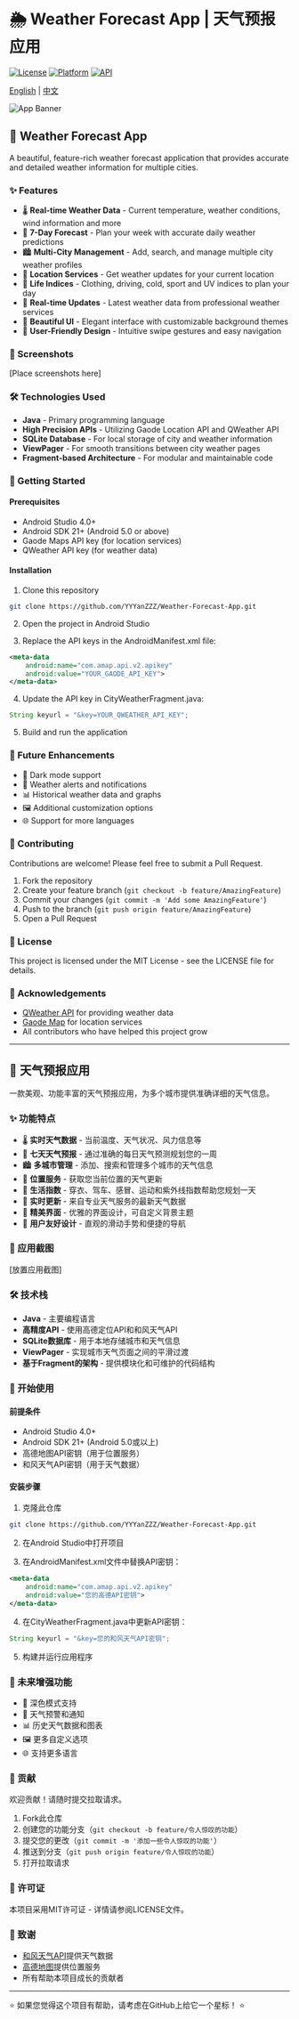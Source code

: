 # 🌦️ Weather Forecast App | 天气预报应用

[![License](https://img.shields.io/badge/License-MIT-blue.svg)](LICENSE)
[![Platform](https://img.shields.io/badge/Platform-Android-green.svg)](https://www.android.com/)
[![API](https://img.shields.io/badge/API-21%2B-brightgreen.svg)](https://android-arsenal.com/api?level=21)

[English](#english) | [中文](#chinese)

![App Banner](app/src/main/res/mipmap-xxhdpi/sunny.png)

<a id="english"></a>
## 📱 Weather Forecast App

A beautiful, feature-rich weather forecast application that provides accurate and detailed weather information for multiple cities.

### ✨ Features

- 🌡️ **Real-time Weather Data** - Current temperature, weather conditions, wind information and more
- 📅 **7-Day Forecast** - Plan your week with accurate daily weather predictions
- 🏙️ **Multi-City Management** - Add, search, and manage multiple city weather profiles
- 📍 **Location Services** - Get weather updates for your current location
- 🧥 **Life Indices** - Clothing, driving, cold, sport and UV indices to plan your day
- 🔄 **Real-time Updates** - Latest weather data from professional weather services
- 🎨 **Beautiful UI** - Elegant interface with customizable background themes
- 📱 **User-Friendly Design** - Intuitive swipe gestures and easy navigation

### 📱 Screenshots

[Place screenshots here]

### 🛠️ Technologies Used

- **Java** - Primary programming language
- **High Precision APIs** - Utilizing Gaode Location API and QWeather API
- **SQLite Database** - For local storage of city and weather information
- **ViewPager** - For smooth transitions between city weather pages
- **Fragment-based Architecture** - For modular and maintainable code

### 🚀 Getting Started

#### Prerequisites

- Android Studio 4.0+
- Android SDK 21+ (Android 5.0 or above)
- Gaode Maps API key (for location services)
- QWeather API key (for weather data)

#### Installation

1. Clone this repository
```bash
git clone https://github.com/YYYanZZZ/Weather-Forecast-App.git
```

2. Open the project in Android Studio

3. Replace the API keys in the AndroidManifest.xml file:
```xml
<meta-data 
    android:name="com.amap.api.v2.apikey" 
    android:value="YOUR_GAODE_API_KEY">
</meta-data>
```

4. Update the API key in CityWeatherFragment.java:
```java
String keyurl = "&key=YOUR_QWEATHER_API_KEY";
```

5. Build and run the application

### 🔮 Future Enhancements

- 🌚 Dark mode support
- 🔔 Weather alerts and notifications
- 📊 Historical weather data and graphs
- 🖼️ Additional customization options
- 🌐 Support for more languages

### 🤝 Contributing

Contributions are welcome! Please feel free to submit a Pull Request.

1. Fork the repository
2. Create your feature branch (`git checkout -b feature/AmazingFeature`)
3. Commit your changes (`git commit -m 'Add some AmazingFeature'`)
4. Push to the branch (`git push origin feature/AmazingFeature`)
5. Open a Pull Request

### 📄 License

This project is licensed under the MIT License - see the LICENSE file for details.

### 🙏 Acknowledgements

- [QWeather API](https://dev.qweather.com/) for providing weather data
- [Gaode Map](https://lbs.amap.com/) for location services
- All contributors who have helped this project grow

---

<a id="chinese"></a>
## 📱 天气预报应用

一款美观、功能丰富的天气预报应用，为多个城市提供准确详细的天气信息。

### ✨ 功能特点

- 🌡️ **实时天气数据** - 当前温度、天气状况、风力信息等
- 📅 **七天天气预报** - 通过准确的每日天气预测规划您的一周
- 🏙️ **多城市管理** - 添加、搜索和管理多个城市的天气信息
- 📍 **位置服务** - 获取您当前位置的天气更新
- 🧥 **生活指数** - 穿衣、驾车、感冒、运动和紫外线指数帮助您规划一天
- 🔄 **实时更新** - 来自专业天气服务的最新天气数据
- 🎨 **精美界面** - 优雅的界面设计，可自定义背景主题
- 📱 **用户友好设计** - 直观的滑动手势和便捷的导航

### 📱 应用截图

[放置应用截图]

### 🛠️ 技术栈

- **Java** - 主要编程语言
- **高精度API** - 使用高德定位API和和风天气API
- **SQLite数据库** - 用于本地存储城市和天气信息
- **ViewPager** - 实现城市天气页面之间的平滑过渡
- **基于Fragment的架构** - 提供模块化和可维护的代码结构

### 🚀 开始使用

#### 前提条件

- Android Studio 4.0+
- Android SDK 21+ (Android 5.0或以上)
- 高德地图API密钥（用于位置服务）
- 和风天气API密钥（用于天气数据）

#### 安装步骤

1. 克隆此仓库
```bash
git clone https://github.com/YYYanZZZ/Weather-Forecast-App.git
```

2. 在Android Studio中打开项目

3. 在AndroidManifest.xml文件中替换API密钥：
```xml
<meta-data 
    android:name="com.amap.api.v2.apikey" 
    android:value="您的高德API密钥">
</meta-data>
```

4. 在CityWeatherFragment.java中更新API密钥：
```java
String keyurl = "&key=您的和风天气API密钥";
```

5. 构建并运行应用程序

### 🔮 未来增强功能

- 🌚 深色模式支持
- 🔔 天气预警和通知
- 📊 历史天气数据和图表
- 🖼️ 更多自定义选项
- 🌐 支持更多语言

### 🤝 贡献

欢迎贡献！请随时提交拉取请求。

1. Fork此仓库
2. 创建您的功能分支（`git checkout -b feature/令人惊叹的功能`）
3. 提交您的更改（`git commit -m '添加一些令人惊叹的功能'`）
4. 推送到分支（`git push origin feature/令人惊叹的功能`）
5. 打开拉取请求

### 📄 许可证

本项目采用MIT许可证 - 详情请参阅LICENSE文件。

### 🙏 致谢

- [和风天气API](https://dev.qweather.com/)提供天气数据
- [高德地图](https://lbs.amap.com/)提供位置服务
- 所有帮助本项目成长的贡献者

---

⭐ 如果您觉得这个项目有帮助，请考虑在GitHub上给它一个星标！ ⭐ 
